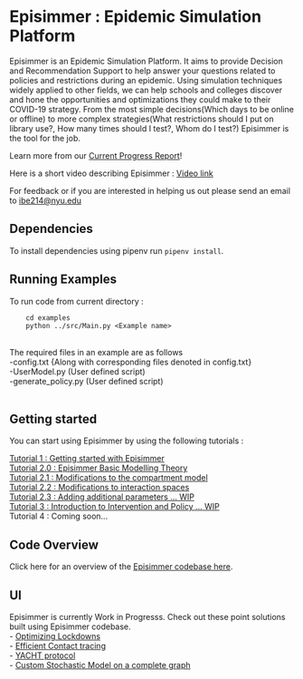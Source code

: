 # Episimmer : Epidemic Simulation Platform

Episimmer is an Epidemic Simulation Platform. It aims to provide Decision and Recommendation Support to help answer your questions related to policies and restrictions during an epidemic. Using simulation techniques widely applied to other fields, we can help schools and colleges discover and hone the opportunities and optimizations they could make to their COVID-19 strategy. From the most simple decisions(Which days to be online or offline) to more complex strategies(What restrictions should I put on library use?, How many times should I test?, Whom do I test?) Episimmer is the tool for the job. <br>

Learn more from our [Current Progress Report](https://docs.google.com/document/d/1-4W61OvOQcZouYVZP51iwRYQ53K4C_WODENVxUgLiR8/edit?usp=sharing)! <br>

Here is a short video describing Episimmer : [Video link](https://drive.google.com/file/d/1Oo-eG7pNIzaqf1uJ9rIf7DAc7MZwNRVY/view?usp=sharing) <br>

For feedback or if you are interested in helping us out please send an email to ibe214@nyu.edu <br>

## Dependencies

To install dependencies using pipenv run ```pipenv install```.

## Running Examples
To run code from current directory :

		cd examples
		python ../src/Main.py <Example name>
<br>
The required files in an example are as follows <br>
  -config.txt   {Along with corresponding files denoted in config.txt} <br>
  -UserModel.py (User defined script) <br>
  -generate_policy.py (User defined script) <br>
<br>

 
## Getting started

You can start using Episimmer by  using the following tutorials :

[Tutorial 1 : Getting started with Episimmer](https://docs.google.com/document/d/1PHMlz4W5gl_SpW8u1kWJEqzsAtW6NOWvePSMre9auT4/edit?usp=sharing) <br>
[Tutorial 2.0 : Episimmer Basic Modelling Theory](https://docs.google.com/document/d/1BujPmaEOGoJn6_B0DAhIUUlROKBt4gIlG13Kl9kDRh4/edit?usp=sharing) <br>
[Tutorial 2.1 : Modifications to the compartment model](https://docs.google.com/document/d/1vn8xc95bCQ7K09lMuc3ijHfSeDPa6Nd28tko-19SlnQ/edit?usp=sharing) <br>
[Tutorial 2.2 : Modifications to interaction spaces](https://docs.google.com/document/d/17QNw3BUEclqjtuoN6bd3pFNHsbzNIu2Bo0L1BCPS_A4/edit?usp=sharing) <br>
[Tutorial 2.3 : Adding additional parameters ... WIP](https://docs.google.com/document/d/11OJXQdKm2kwAN_-QRslisa_5kyQSCzwqelwdP0nrIiY/edit?usp=sharing) <br>
[Tutorial 3 : Introduction to Intervention and Policy ... WIP](https://docs.google.com/document/d/121CdfYRg1144kZJoyJMq4xwfuM6vVdLn8bDnMIMMzoY/edit?usp=sharing) <br>
Tutorial 4 : Coming soon...

## Code Overview

Click here for an overview of the [Episimmer codebase here](https://docs.google.com/document/d/1UmuzVt9S2Zo_DX7Ylq462Fl4U69mO954u2s3zJWOfpg/edit?usp=sharing).

## UI
Episimmer is currently Work in Progresss. Check out these point solutions built using Episimmer codebase. <br>
	- [Optimizing Lockdowns](https://optimising-lockdowns.herokuapp.com) <br>
	- [Efficient Contact tracing](https://contact-tracing.herokuapp.com) <br>
	- [YACHT protocol](https://hb-yacht.herokuapp.com) <br>
	- [Custom Stochastic Model on a complete graph](https://share.streamlit.io/inavamsi/custom_epidemic_model/main/Main.py)
